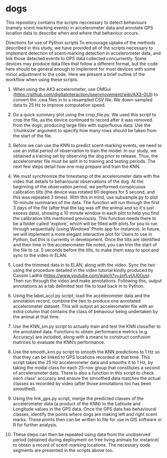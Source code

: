 # dogs
This repository contains the scripts neccessary to detect behaviours (namely scent marking events) in accelerometer data and annotate
GPS location data to describe when and where that behaviour occurs.

Directions for use of Python scripts
To encourage uptake of the methods described in this study, we have provided all of the scripts necessary to implement detection of scent-marking detection in accelerometer data, and link those detected events to GPS data collected concurrently. Some devices may produce data files that follow a different format, but the code here should be general enough to implement for most devices with some minor adjustment to the code. Here we present a brief outline of the workflow when using these scripts.

1.	When using the AX3 accelerometer, use OMGui (https://github.com/digitalinteraction/openmovement/wiki/AX3-GUI) to convert the .cwa files in to a resampled CSV file. We down-sampled data to 25 Hz to improve computation speed.

2.	Do a quick summary plot using the crop_file.py. We used this script to crop the file, as the device continued to record after it was removed from the dogs, producing large files with superfluous data. Use the ‘chunksize’ argument to specify how many rows should be taken from the start of the file.

3.	Before we can use the KNN to predict scent-marking events, we need to use an initial period of observation to train the model. In our study, we obtained a training set by observing the dog prior to release. Thus, the accelerometer file must be split in to training and testing periods. The next few steps detail how one may prepare and train the KNN.

4.	We must synchronize the timestamp of the accelerometer data with the video that details to behavioural observations of the dog. At the beginning of the observation period, we performed conspicuous calibration tilts (the device was rotated 90 degrees for 5 second, and this was repeated 3 times). With this in mind, use subsample.py to plot 10-minute summaries of the data. The function will run through the first 3 days of the file (after that the tag was off the animal and so it's just excess data), showing a 10 minute window in each plot to help you find the calibration tilts mentioned previously. This function needs there to be a folder called 'explore', which will be filled with plots for you to run through sequentially (using Windows’ Photo app for instance). In future, we will implement a more elegant interactive plot for Users to use in Python, but this is currently in development. Once the tilts are identified and their time in the accelerometer file noted, you can trim the start of the file to ca. 5 seconds before the tilts, to make them easy to spot and sync to the video in ELAN.

5.	Load the trimmed data in to ELAN, along with the video. Sync the two using the procedure detailed in the video tutorial kindly produced by Cassim Ladha (https://www.youtube.com/watch?v=zofLvUU0Gus). Then run through the video and make annotations. Following this, output annotations as a tab delimited text file to load back in to Python.

6.	Using the label_accl.py script, load the accelerometer data and the annotation record, combine the two to produce one annotated accelerometer dataset. This will output an accelerometer file with an extra column that contains the class of behaviour being undertaken by the animal at that time.

7.	Use the KNN_sm.py script to actually train and test the KNN classifier to the annotated data. Functions to obtain performance metrics (e.g. Accuracy) are included, along with a means to construct confusion matrices to evaluate the KNN’s performance.

8.	Use the smooth_knn.py script to smooth the KNN predictions to 1 Hz so that they can be linked to GPS locations recorded at that time. This script takes the 25 Hz accelerometer data and smooths it to 1 Hz, by taking the modal class for each 25-row group that constitutes a second of accelerometer data. There is also a function in this script to check each class' accuracy and ensure the smoothed data matches the actual classes as recorded by video (after those annotations too has been smoothed).

9.	Using the link_gps.py script, merge the predicted classes of the accelerometer data (a product of the KNN) to the Latitude and Longitude values in the GPS data. Once the GPS data has behavioural classes, identify the points where dogs are making left and right scent marks. These points then can be written to file for use in GIS software or R for further analysis.

10.	These steps can then be repeated using data from the unobserved period (obtained during deployment on free living animals for instance) to obtain a record of scent-marking locations. The necessary code segments are presented in the scripts above too.

